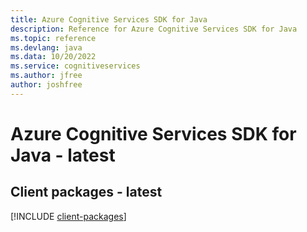 ```yaml
---
title: Azure Cognitive Services SDK for Java
description: Reference for Azure Cognitive Services SDK for Java
ms.topic: reference
ms.devlang: java
ms.data: 10/20/2022
ms.service: cognitiveservices
ms.author: jfree
author: joshfree
---
```

# Azure Cognitive Services SDK for Java - latest

## Client packages - latest
[!INCLUDE [client-packages](cognitive-services-client-index.md)]